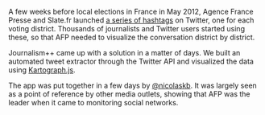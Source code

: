 A few weeks before local elections in France in May 2012, Agence France Presse and Slate.fr launched [a series of hashtags](http://www.afp.com/fr/legislatives-hashtags-circonscriptions) on Twitter, one for each voting district. Thousands of journalists and Twitter users started using these, so that AFP needed to visualize the conversation district by district.

Journalism++ came up with a solution in a matter of days. We built an automated tweet extractor through the Twitter API and visualized the data using [Kartograph.js](https://github.com/kartograph/).

The app was put together in a few days by [@nicolaskb](https://twitter.com/#%21/nicolaskb/). It was largely seen as a point of reference by other media outlets, showing that AFP was the leader when it came to monitoring social networks.
